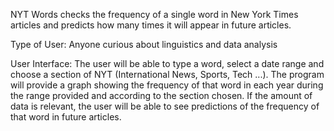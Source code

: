 NYT Words checks the frequency of a single word in New York Times articles and predicts how many times it will appear in future articles.

Type of User: Anyone curious about linguistics and data analysis

User Interface: The user will be able to type a word, select a date range and choose a section of NYT (International News, Sports, Tech ...). The program will provide a graph showing the frequency of that word in each year during the range provided and according to the section chosen. If the amount of data is relevant, the user will be able to see predictions of the frequency of that word in future articles.

